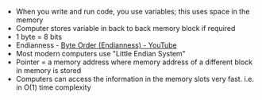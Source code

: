 * When you write and run code, you use variables; this uses space in the memory
* Computer stores variable in back to back memory block if required
* 1 byte = 8 bits
* Endianness - [Byte Order (Endianness) - YouTube](https://www.youtube.com/watch?v=CounrFEsOeA)
* Most modern computers use "Little Endian System"
* Pointer = a memory address where memory address of a different block in memory is stored
* Computers can access the information in the memory slots very fast. i.e. in O(1) time complexity